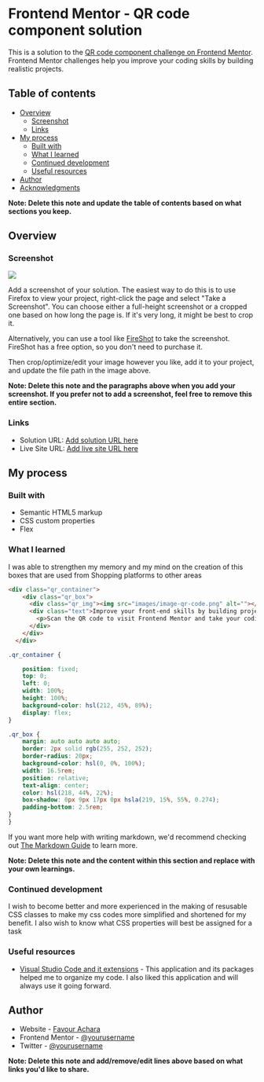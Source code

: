 # Frontend Mentor - QR code component solution

This is a solution to the [QR code component challenge on Frontend Mentor](https://www.frontendmentor.io/challenges/qr-code-component-iux_sIO_H). Frontend Mentor challenges help you improve your coding skills by building realistic projects. 

## Table of contents

- [Overview](#overview)
  - [Screenshot](#screenshot)
  - [Links](#links)
- [My process](#my-process)
  - [Built with](#built-with)
  - [What I learned](#what-i-learned)
  - [Continued development](#continued-development)
  - [Useful resources](#useful-resources)
- [Author](#author)
- [Acknowledgments](#acknowledgments)

**Note: Delete this note and update the table of contents based on what sections you keep.**

## Overview

### Screenshot

![](./screenshot.jpg)

Add a screenshot of your solution. The easiest way to do this is to use Firefox to view your project, right-click the page and select "Take a Screenshot". You can choose either a full-height screenshot or a cropped one based on how long the page is. If it's very long, it might be best to crop it.

Alternatively, you can use a tool like [FireShot](https://getfireshot.com/) to take the screenshot. FireShot has a free option, so you don't need to purchase it. 

Then crop/optimize/edit your image however you like, add it to your project, and update the file path in the image above.

**Note: Delete this note and the paragraphs above when you add your screenshot. If you prefer not to add a screenshot, feel free to remove this entire section.**

### Links

- Solution URL: [Add solution URL here](https://your-solution-url.com)
- Live Site URL: [Add live site URL here](http://127.0.0.1:5500/)

## My process

### Built with

- Semantic HTML5 markup
- CSS custom properties
- Flex


### What I learned

I was able to strengthen my memory and my mind on the creation of this boxes that are used from Shopping platforms to other areas

```html
<div class="qr_container">
    <div class="qr_box">
      <div class="qr_img"><img src="images/image-qr-code.png" alt=""></div>
      <div class="text">Improve your front-end skills by building projects
        <p>Scan the QR code to visit Frontend Mentor and take your coding skills to the next level</p>
      </div>
    </div>
  </div>
```
```css
.qr_container {

    position: fixed;
    top: 0;
    left: 0;
    width: 100%;
    height: 100%;
    background-color: hsl(212, 45%, 89%);
    display: flex;
}

.qr_box {
    margin: auto auto auto auto;
    border: 2px solid rgb(255, 252, 252);
    border-radius: 20px;
    background-color: hsl(0, 0%, 100%);
    width: 16.5rem;
    position: relative;
    text-align: center;
    color: hsl(218, 44%, 22%);
    box-shadow: 0px 9px 17px 0px hsla(219, 15%, 55%, 0.274);
    padding-bottom: 2.5rem;
}
}
```

If you want more help with writing markdown, we'd recommend checking out [The Markdown Guide](https://www.markdownguide.org/) to learn more.

**Note: Delete this note and the content within this section and replace with your own learnings.**

### Continued development

I wish to become better and more experienced in the making of resusable CSS classes to make my css codes more simplified and shortened for my benefit. I also wish to know what CSS properties will best be assigned for a task

### Useful resources

- [Visual Studio Code and it extensions](https://www.example.com) - This application and its packages helped me to organize my code. I also liked this application and will always use it going forward.


## Author

- Website - [Favour Achara](https://www.your-site.com)
- Frontend Mentor - [@yourusername](https://www.frontendmentor.io/profile/yourusername)
- Twitter - [@yourusername](https://www.twitter.com/yourusername)

**Note: Delete this note and add/remove/edit lines above based on what links you'd like to share.**



